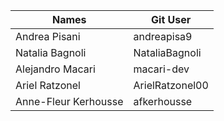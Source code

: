 | Names | Git User |
| ----- | -------- |
| Andrea Pisani | andreapisa9 |
| Natalia Bagnoli | NataliaBagnoli |
| Alejandro Macari | macari-dev |
| Ariel Ratzonel | ArielRatzonel00 |
| Anne-Fleur Kerhousse | afkerhousse |
